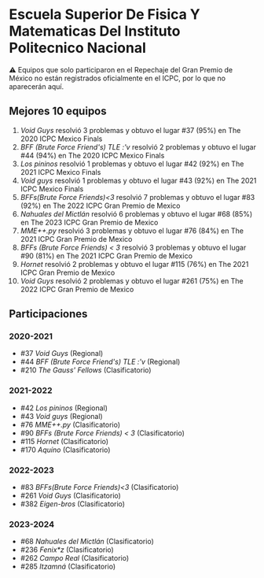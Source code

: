 # Escuela Superior De Fisica Y Matematicas Del Instituto Politecnico Nacional

:warning: Equipos que solo participaron en el Repechaje del Gran Premio de México no están registrados oficialmente en el ICPC, por lo que no aparecerán aquí.

## Mejores 10 equipos

1. _Void Guys_ resolvió 3 problemas y obtuvo el lugar #37 (95%) en The 2020 ICPC Mexico Finals
1. _BFF (Brute Force Friend's) TLE :'v_ resolvió 2 problemas y obtuvo el lugar #44 (94%) en The 2020 ICPC Mexico Finals
1. _Los pininos_ resolvió 1 problemas y obtuvo el lugar #42 (92%) en The 2021 ICPC Mexico Finals
1. _Void guys_ resolvió 1 problemas y obtuvo el lugar #43 (92%) en The 2021 ICPC Mexico Finals
1. _BFFs(Brute Force Friends)<3_ resolvió 7 problemas y obtuvo el lugar #83 (92%) en The 2022 ICPC Gran Premio de Mexico
1. _Nahuales del Mictlán_ resolvió 6 problemas y obtuvo el lugar #68 (85%) en The 2023 ICPC Gran Premio de Mexico
1. _MME++.py_ resolvió 3 problemas y obtuvo el lugar #76 (84%) en The 2021 ICPC Gran Premio de Mexico
1. _BFFs (Brute Force Friends) < 3_ resolvió 3 problemas y obtuvo el lugar #90 (81%) en The 2021 ICPC Gran Premio de Mexico
1. _Hornet_ resolvió 2 problemas y obtuvo el lugar #115 (76%) en The 2021 ICPC Gran Premio de Mexico
1. _Void Guys_ resolvió 2 problemas y obtuvo el lugar #261 (75%) en The 2022 ICPC Gran Premio de Mexico

## Participaciones

### 2020-2021

- #37 _Void Guys_ (Regional)
- #44 _BFF (Brute Force Friend's) TLE :'v_ (Regional)
- #210 _The Gauss' Fellows_ (Clasificatorio)

### 2021-2022

- #42 _Los pininos_ (Regional)
- #43 _Void guys_ (Regional)
- #76 _MME++.py_ (Clasificatorio)
- #90 _BFFs (Brute Force Friends) < 3_ (Clasificatorio)
- #115 _Hornet_ (Clasificatorio)
- #170 _Aquíno_ (Clasificatorio)

### 2022-2023

- #83 _BFFs(Brute Force Friends)<3_ (Clasificatorio)
- #261 _Void Guys_ (Clasificatorio)
- #382 _Eigen-bros_ (Clasificatorio)

### 2023-2024

- #68 _Nahuales del Mictlán_ (Clasificatorio)
- #236 _Fenix*z_ (Clasificatorio)
- #262 _Campo Real_ (Clasificatorio)
- #285 _Itzamná_ (Clasificatorio)



